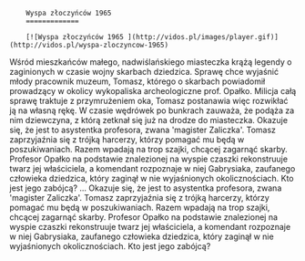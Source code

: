 
        Wyspa złoczyńców 1965 
        =============
        
        [![Wyspa złoczyńców 1965 ](http://vidos.pl/images/player.gif)](http://vidos.pl/wyspa-zloczyncow-1965)
        
        
 Wśród mieszkańców małego, nadwiślańskiego miasteczka krążą legendy o zaginionych w czasie wojny skarbach dziedzica. Sprawę chce wyjaśnić młody pracownik muzeum, Tomasz, którego o skarbach powiadomił prowadzący w okolicy wykopaliska archeologiczne prof. Opałko. Milicja całą sprawę traktuje z przymrużeniem oka, Tomasz postanawia więc rozwikłać ją na własną rękę. W czasie wędrówek po bunkrach zauważa, że podąża za nim dziewczyna, z którą zetknał się już na drodze do miasteczka. Okazuje się, że jest to asystentka profesora, zwana 'magister Zaliczka'. Tomasz zaprzyjaźnia się z trójką harcerzy, którzy pomagać mu będą w poszukiwaniach. Razem wpadają na trop szajki, chcącej zagarnąć skarby. Profesor Opałko na podstawie znalezionej na wyspie czaszki rekonstruuje twarz jej właściciela, a komendant rozpoznaje w niej Gabrysiaka, zaufanego człowieka dziedzica, który zaginął w nie wyjaśnionych okolicznościach. Kto jest jego zabójcą?   ... Okazuje się, że jest to asystentka profesora, zwana 'magister Zaliczka'. Tomasz zaprzyjaźnia się z trójką harcerzy, którzy pomagać mu będą w poszukiwaniach. Razem wpadają na trop szajki, chcącej zagarnąć skarby. Profesor Opałko na podstawie znalezionej na wyspie czaszki rekonstruuje twarz jej właściciela, a komendant rozpoznaje w niej Gabrysiaka, zaufanego człowieka dziedzica, który zaginął w nie wyjaśnionych okolicznościach. Kto jest jego zabójcą?
    